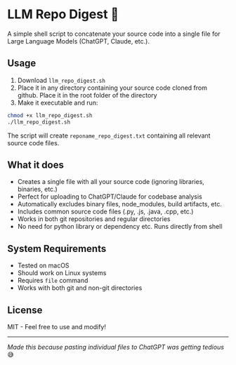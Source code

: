 # LLM Repo Digest 🤖

A simple shell script to concatenate your source code into a single file for Large Language Models (ChatGPT, Claude, etc.).

## Usage

1. Download `llm_repo_digest.sh` 
2. Place it in any directory containing your source code cloned from github. Place it in the root folder of the directory
3. Make it executable and run:
```bash
chmod +x llm_repo_digest.sh
./llm_repo_digest.sh
```

The script will create `reponame_repo_digest.txt` containing all relevant source code files.

## What it does

- Creates a single file with all your source code (ignoring libraries, binaries, etc.)
- Perfect for uploading to ChatGPT/Claude for codebase analysis
- Automatically excludes binary files, node_modules, build artifacts, etc.
- Includes common source code files (.py, .js, .java, .cpp, etc.)
- Works in both git repositories and regular directories
- No need for python library or dependency etc. Runs directly from shell

## System Requirements

- Tested on macOS
- Should work on Linux systems
- Requires `file` command
- Works with both git and non-git directories

## License

MIT - Feel free to use and modify!

---
*Made this because pasting individual files to ChatGPT was getting tedious* 😅
